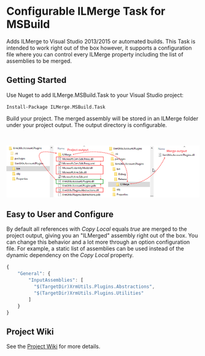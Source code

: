 Configurable ILMerge Task for MSBuild
=====================================

Adds ILMerge to Visual Studio 2013/2015 or automated builds. This Task is intended to work right out of the box however, it supports a configuration file where you can control every ILMerge property including the list of assemblies to be merged.

Getting Started
---------------

Use Nuget to add ILMerge.MSBuild.Task to your Visual Studio project:

```
Install-Package ILMerge.MSBuild.Task
```

Build your project. The merged assembly will be stored in an ILMerge folder under your project output.
The output directory is configurable.

<br />

![Project To Merge Output](Images/project_to_merge_output.png)

Easy to User and Configure
--------------------------

By default all references with *Copy Local* equals *true* are merged to the project output, giving you an "ILMerged" assembly right out of the box.
You can change this behavior and a lot more through an option configuration file.
For example, a static list of assemblies can be used instead of the dynamic dependency on the *Copy Local* property.

```javascript
{
	"General": {
		"InputAssemblies": [
		  "$(TargetDir)XrmUtils.Plugins.Abstractions", 
		  "$(TargetDir)XrmUtils.Plugins.Utilities" 
		]
	}
}
```

Project Wiki
------------

See the [Project Wiki](https://github.com/emerbrito/ILMerge-MSBuild-Task/wiki) for more details.
